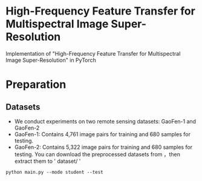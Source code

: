 # High-Frequency Feature Transfer for Multispectral Image Super-Resolution
Implementation of "High-Frequency Feature Transfer for Multispectral Image Super-Resolution" in PyTorch
# Preparation
## Datasets
* We conduct experiments on two remote sensing datasets: GaoFen-1 and GaoFen-2
* GaoFen-1: Contains 4,761 image pairs for training and 680 samples for testing.
* GaoFen-2: Contains 5,322 image pairs for training and 680 samples for testing.
You can download the preprocessed datasets from ，then extract them to  ' dataset/ '  
```
python main.py --mode student --test
```
